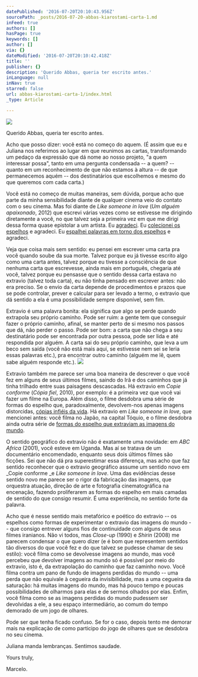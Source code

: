 ```yaml
---
datePublished: '2016-07-20T20:10:43.956Z'
sourcePath: _posts/2016-07-20-abbas-kiarostami-carta-1.md
inFeed: true
authors: []
hasPage: true
keywords: []
author: []
via: {}
dateModified: '2016-07-20T20:10:42.418Z'
title: ''
publisher: {}
description: 'Querido Abbas, queria ter escrito antes.'
inLanguage: null
inNav: true
starred: false
url: abbas-kiarostami-carta-1/index.html
_type: Article

---
```

![](https://the-grid-user-content.s3-us-west-2.amazonaws.com/55876382-cd7c-42bf-9aad-d2741c4010f1.jpg)

Querido Abbas, queria ter escrito antes.

Acho que posso dizer: você está no começo do aquem. (É assim que eu e Juliana nos referimos ao lugar em que reunimos as cartas, transformando um pedaço da expressão que dá nome ao nosso projeto, "a quem interessar possa", tanto em uma pergunta condensada -- a quem? -- quanto em um reconhecimento de que não estamos à altura -- de que permanecemos aquém -- dos destinatários que escolhemos e mesmo do que queremos com cada carta.)

Você está no começo de muitas maneiras, sem dúvida, porque acho que parte da minha sensibilidade diante de qualquer cinema veio do contato com o seu cinema. Mas foi diante de _Like someone in love_ (_Um alguém apaixonado_, 2012) que escrevi várias vezes como se estivesse me dirigindo diretamente a você, no que talvez seja a primeira vez em que me dirigi dessa forma quase epistolar a um artista. Eu [agradeci][0]. Eu [colecionei os espelhos][1] e agradeci. Eu [espalhei palavras em torno dos espelhos][2] e agradeci.

Veja que coisa mais sem sentido: eu pensei em escrever uma carta pra você quando soube da sua morte. Talvez porque eu já tivesse escrito algo como uma carta antes, talvez porque eu tivesse a consciência de que nenhuma carta que escrevesse, ainda mais em português, chegaria até você, talvez porque eu pensasse que o sentido dessa carta estava no extravio (talvez toda carta), eu não tinha pensado em escrever antes: não era preciso. Se o envio da carta depende de procedimentos e prazos que se pode controlar, prever e calcular para ser levado a termo, o extravio que dá sentido a ela é uma possibilidade sempre disponível, sem fim.

Extravio é uma palavra bonita: ela significa que algo se perde quando extrapola seu próprio caminho. Pode ser ruim: a gente tem que conseguir fazer o próprio caminho, afinal, se manter perto de si mesmo nos passos que dá, não perder o passo. Pode ser bom: a carta que não chega a seu destinatário pode ser encontrada por outra pessoa, pode ser lida e até respondida por alguém. A carta sai do seu próprio caminho, que leva a um beco sem saída (você não está mais aqui, se estivesse nem sei se leria essas palavras etc.), pra encontrar outro caminho (alguém me lê, quem sabe alguém responde etc.).
![](https://the-grid-user-content.s3-us-west-2.amazonaws.com/6c28917b-d5a0-434b-a0ca-725c20349ad3.jpg)

Extravio também me parece ser uma boa maneira de descrever o que você fez em alguns de seus últimos filmes, saindo do Irã e dos caminhos que já tinha trilhado entre suas paisagens descascadas. Há extravio em _Copie conforme_ (_Cópia fiel_, 2010), por exemplo: é a primeira vez que você vai fazer um filme na Europa. Além disso, o filme desdobra uma série de formas do espelho que, paradoxalmente, devolvem-nos apenas imagens distorcidas, [cópias infiéis da vida][3]. Há extravio em _Like someone in love_, que mencionei antes: você filma no Japão, na capital Tóquio, e o filme desdobra ainda outra série de [formas do espelho que extraviam as imagens do mundo][2].

O sentido geográfico do extravio não é exatamente uma novidade: em _ABC Africa_ (2001), você esteve em Uganda. Mas aí se tratava de um documentário encomendado, enquanto seus dois últimos filmes são ficções. Sei que não dá pra superestimar essa diferença, mas acho que faz sentido reconhecer que o extravio geográfico assume um sentido novo em _Copie conforme _e _Like someone in love_. Uma das evidências desse sentido novo me parece ser o rigor da fabricação das imagens, que orquestra atuação, direção de arte e fotografia cinematográfica na encenação, fazendo proliferarem as formas do espelho em mais camadas de sentido do que consigo resumir. É uma experiência, no sentido forte da palavra.

Acho que é nesse sentido mais metafórico e poético do extravio -- os espelhos como formas de experimentar o extravio das imagens do mundo -- que consigo entrever alguns fios de continuidade com alguns de seus filmes iranianos. Não vi todos, mas _Close-up_ (1990) e _Shirin_ (2008) me parecem condensar o que quero dizer (e é bom que representem sentidos tão diversos do que você fez e do que talvez se pudesse chamar de seu estilo): você filma como se devolvesse imagens ao mundo, mas você percebeu que devolver imagens ao mundo só é possível por meio do extravio, isto é, da extrapolação do caminho que faz caminho novo. Você filma contra um pano de fundo de imagens perdidas do mundo -- uma perda que não equivale à cegueira da invisibilidade, mas a uma cegueira da saturação: há muitas imagens do mundo, mas há pouco tempo e poucas possibilidades de olharmos para elas e de sermos olhados por elas. Enfim, você filma como se as imagens perdidas do mundo pudessem ser devolvidas a ele, a seu espaço intermediário, ao comum do tempo demorado de um jogo de olhares.

Pode ser que tenha ficado confuso. Se for o caso, depois tento me demorar mais na explicação de como participo do jogo de olhares que se desdobra no seu cinema.

Juliana manda lembranças. Sentimos saudade.

Yours truly,

Marcelo.

[0]: https://www.facebook.com/photo.php?fbid=936921856360891&set=a.931771636875913.1073741837.100001292558687&type=3&theater "Like Someone in Love no álbum Algumas visões da beleza"
[1]: https://twitter.com/marcelorsr/status/632729108393422848 "Sobre Like Someone in Love no Twitter"
[2]: http://www.incinerrante.com/textos/terror-e-esplendor-de-espelhos-like-someone-in-love "Texto Terror e esplendor de espelhos no incinerrante"
[3]: http://www.incinerrante.com/textos/copia-infiel "Texto Cópia infiel no incinerrante"